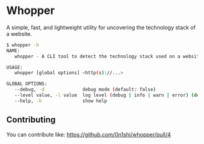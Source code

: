 # Whopper

A simple, fast, and lightweight utility for uncovering the technology stack of a website.

```bash
$ whopper -h
NAME:
   whopper - A CLI tool to detect the technology stack used on a website

USAGE:
   whopper [global options] <http(s)://...>

GLOBAL OPTIONS:
   --debug, -d              debug mode (default: false)
   --level value, -l value  log level (debug | info | warn | error) (default: "info")
   --help, -h               show help

```

## Contributing

You can contribute like: https://github.com/0n1shi/whopper/pull/4
